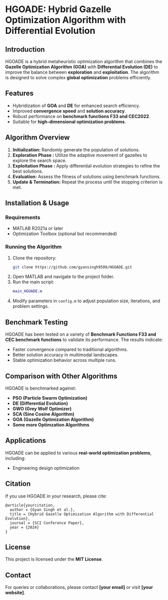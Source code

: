 # HGOADE: Hybrid Gazelle Optimization Algorithm with Differential Evolution

## Introduction
HGOADE is a hybrid metaheuristic optimization algorithm that combines the **Gazelle Optimization Algorithm (GOA)** with **Differential Evolution (DE)** to improve the balance between **exploration** and **exploitation**. The algorithm is designed to solve complex **global optimization** problems efficiently.

## Features
- Hybridization of **GOA** and **DE** for enhanced search efficiency.
- Improved **convergence speed** and **solution accuracy**.
- Robust performance on **benchmark functions F33 and CEC2022**.
- Suitable for **high-dimensional optimization problems**.

## Algorithm Overview
1. **Initialization:** Randomly generate the population of solutions.
2. **Exploration Phase :** Utilize the adaptive movement of gazelles to explore the search space.
3. **Exploitation Phase :** Apply differential evolution strategies to refine the best solutions.
4. **Evaluation:** Assess the fitness of solutions using benchmark functions.
5. **Update & Termination:** Repeat the process until the stopping criterion is met.

## Installation & Usage
### Requirements
- MATLAB R2021a or later
- Optimization Toolbox (optional but recommended)

### Running the Algorithm
1. Clone the repository:
   ```bash
   git clone https://github.com/gyansingh9509/HGOADE.git
   ```
2. Open MATLAB and navigate to the project folder.
3. Run the main script:
   ```matlab
   main_HGOADE.m
   ```
4. Modify parameters in `config.m` to adjust population size, iterations, and problem settings.

## Benchmark Testing
HGOADE has been tested on a variety of **Benchmark Functions F33 and CEC benchmark functions** to validate its performance. The results indicate:
- Faster convergence compared to traditional algorithms.
- Better solution accuracy in multimodal landscapes.
- Stable optimization behavior across multiple runs.

## Comparison with Other Algorithms
HGOADE is benchmarked against:
- **PSO (Particle Swarm Optimization)**
- **DE (Differential Evolution)**
- **GWO (Grey Wolf Optimizer)**
- **SCA (Sine Cosine Algorithm)**
- **GOA (Gazelle Optimization Algorithm)**
- **Some more Optimzation Algorithms**

## Applications
HGOADE can be applied to various **real-world optimization problems**, including:
- Engineering design optimization


## Citation
If you use HGOADE in your research, please cite:
```
@article{yourcitation,
  author = {Gyan Singh et al.},
  title = {Hybrid Gazelle Optimization Algorithm with Differential Evolution},
  journal = {SCI Conference Paper},
  year = {2024}
}
```

## License
This project is licensed under the **MIT License**.

## Contact
For queries or collaborations, please contact **[your email]** or visit **[your website]**.

